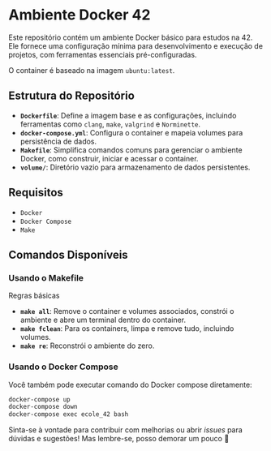 # Ambiente Docker 42

Este repositório contém um ambiente Docker básico para estudos na 42. Ele fornece uma configuração mínima para desenvolvimento e execução de projetos, com ferramentas essenciais pré-configuradas.

O container é baseado na imagem `ubuntu:latest`.

## Estrutura do Repositório

- **`Dockerfile`**: Define a imagem base e as configurações, incluindo ferramentas como `clang`, `make`, `valgrind` e `Norminette`.
- **`docker-compose.yml`**: Configura o container e mapeia volumes para persistência de dados.
- **`Makefile`**: Simplifica comandos comuns para gerenciar o ambiente Docker, como construir, iniciar e acessar o container.
- **`volume/`**: Diretório vazio para armazenamento de dados persistentes.

## Requisitos

- `Docker`
- `Docker Compose`
- `Make`

## Comandos Disponíveis

### Usando o Makefile

Regras básicas
- **`make all`**: Remove o container e volumes associados, constrói o ambiente e abre um terminal dentro do container.
- **`make fclean`**: Para os containers, limpa e remove tudo, incluindo volumes.
- **`make re`**: Reconstrói o ambiente do zero.

### Usando o Docker Compose

Você também pode executar comando do Docker compose diretamente:

```bash
docker-compose up
docker-compose down
docker-compose exec ecole_42 bash
```

Sinta-se à vontade para contribuir com melhorias ou abrir *issues* para dúvidas e sugestões! Mas lembre-se, posso demorar um pouco 👀
